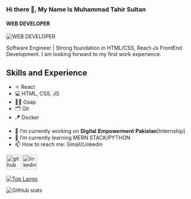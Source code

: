 ### Hi there 👋, My Name Is Muhammad Tahir Sultan
#### WEB DEVELOPER
![WEB DEVELOPER](https://media.licdn.com/dms/image/D4D16AQFHIl9wvipZqA/profile-displaybackgroundimage-shrink_350_1400/0/1721033342121?e=1726704000&v=beta&t=ML4de29mFIVYRlEm3TTnBCHW4GAdA2dRks_V7NIfBgc)

Software Engineer | Strong foundation in HTML/CSS, React-Js FrontEnd Development. I am looking forward to my first work experience.

## Skills and Experience
* ⚛  React
* 💻 HTML, CSS, JS
* 🐱‍🏍 Gsap
* 🗂  Git
* 🪁 Docker
  

- 🔭 I’m currently working on 𝐃𝐢𝐠𝐢𝐭𝐚𝐥 𝐄𝐦𝐩𝐨𝐰𝐞𝐫𝐦𝐞𝐧𝐭 𝐏𝐚𝐤𝐢𝐬𝐭𝐚𝐧[Internship] 
- 🌱 I’m currently learning MERN STACK/PYTHON 
- 📫 How to reach me: Gmail/Linkedin 


[<img src='https://cdn.jsdelivr.net/npm/simple-icons@3.0.1/icons/github.svg' alt='github' height='40'>](https://github.com/Tahirsultan777)  [<img src='https://cdn.jsdelivr.net/npm/simple-icons@3.0.1/icons/linkedin.svg' alt='linkedin' height='40'>](https://www.linkedin.com/in/https://www.linkedin.com/in/m-tahir-sultan-ba5b10236)  

[![Top Langs](https://github-readme-stats.vercel.app/api/top-langs/?username=https://github.com/Tahirsultan777)](https://github.com/anuraghazra/github-readme-stats)

![GitHub stats](https://github-readme-stats.vercel.app/api?username=https://github.com/Tahirsultan777&show_icons=true)  

